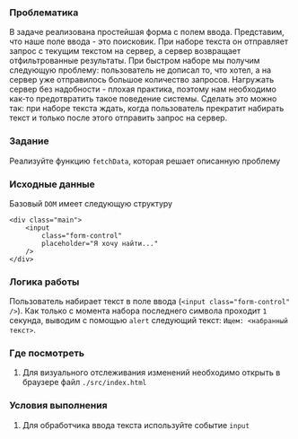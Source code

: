 ### Проблематика

В задаче реализована простейшая форма с полем ввода. Представим, что наше поле ввода - это
поисковик. При наборе текста он отправляет запрос с текущим текстом на сервер, а сервер
возвращает отфильтрованные результаты. При быстром наборе мы получим следующую проблему:
пользователь не дописал то, что хотел, а на сервер уже отправилось большое количество
запросов. Нагружать сервер без надобности - плохая практика, поэтому нам необходимо как-то
предотвратить такое поведение системы. Сделать это можно так: при наборе текста ждать,
когда пользователь прекратит набирать текст и только после этого отправить запрос на
сервер.

### Задание

Реализуйте функцию `fetchData`, которая решает описанную проблему

### Исходные данные

Базовый `DOM` имеет следующую структуру

```
<div class="main">
    <input
        class="form-control"
        placeholder="Я хочу найти..."
    />
</div>
```

### Логика работы

Пользователь набирает текст в поле ввода (`<input class="form-control" />`). Как только с
момента набора последнего символа проходит `1` секунда, выводим с помощью `alert`
следующий текст: `Ищем: <набранный текст>`.

### Где посмотреть

1. Для визуального отслеживания изменений необходимо открыть в браузере
   файл `./src/index.html`

### Условия выполнения

1. Для обработчика ввода текста используйте событие `input`
